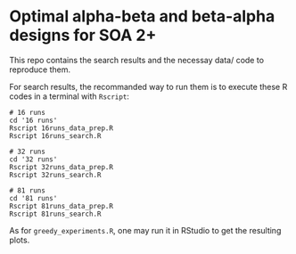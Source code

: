 # Optimal alpha-beta and beta-alpha designs for SOA 2+

This repo contains the search results and the necessay data/ code to reproduce them.

For search results, the recommanded way to run them is to execute these R codes in a terminal with `Rscript`:

```
# 16 runs
cd '16 runs'
Rscript 16runs_data_prep.R
Rscript 16runs_search.R

# 32 runs
cd '32 runs'
Rscript 32runs_data_prep.R
Rscript 32runs_search.R

# 81 runs
cd '81 runs'
Rscript 81runs_data_prep.R
Rscript 81runs_search.R
```

As for `greedy_experiments.R`, one may run it in RStudio to get the resulting plots.
